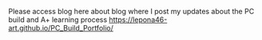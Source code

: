 Please access blog here about blog where I post my updates about the PC build and A+ learning process https://lepona46-art.github.io/PC_Build_Portfolio/
